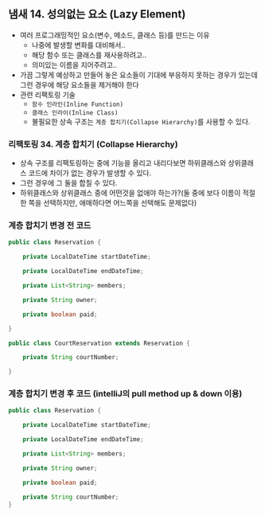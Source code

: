 ## 냄새 14. 성의없는 요소 (Lazy Element)
- 여러 프로그래밍적인 요소(변수, 메소드, 클래스 등)를 만드는 이유
  - 나중에 발생할 변화를 대비해서..
  - 해당 함수 또는 클래스를 재사용하려고..
  - 의미있는 이름을 지어주려고..
- 가끔 그렇게 예상하고 만들어 놓은 요소들이 기대에 부응하지 못하는 경우가 있는데 그런 경우에 해당 요소들을 제거해야 한다
- 관련 리팩토링 기술
  - `함수 인라인(Inline Function)`
  - `클래스 인라이(Inline Class)`
  - 불필요한 상속 구조는 `계층 합치기(Collapse Hierarchy)`를 사용할 수 있다.

### 리팩토링 34. 계층 합치기 (Collapse Hierarchy)
- 상속 구조를 리팩토링하는 중에 기능을 올리고 내리다보면 하위클래스와 상위클래스 코드에 차이가 없는 경우가 발생할 수 있다.
- 그런 경우에 그 둘을 합칠 수 있다.
- 하위클래스와 상위클래스 중에 어떤것을 없애야 하는가?(둘 중에 보다 이름이 적절한 쪽을 선택하지만, 애매하다면 어느쪽을 선택해도 문제없다)

### 계층 합치기 변경 전 코드
```java
public class Reservation {

    private LocalDateTime startDateTime;

    private LocalDateTime endDateTime;

    private List<String> members;

    private String owner;

    private boolean paid;

}

public class CourtReservation extends Reservation {

    private String courtNumber;

}
```

### 계층 합치기 변경 후 코드 (intelliJ의 pull method up & down 이용)
```java
public class Reservation {

    private LocalDateTime startDateTime;

    private LocalDateTime endDateTime;

    private List<String> members;

    private String owner;

    private boolean paid;

    private String courtNumber;
}
```